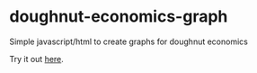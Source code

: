 # doughnut-economics-graph
Simple javascript/html to create graphs for doughnut economics

Try it out [here](https://flodskum.github.io/doughnut-economics-graph/doughnut.html).
